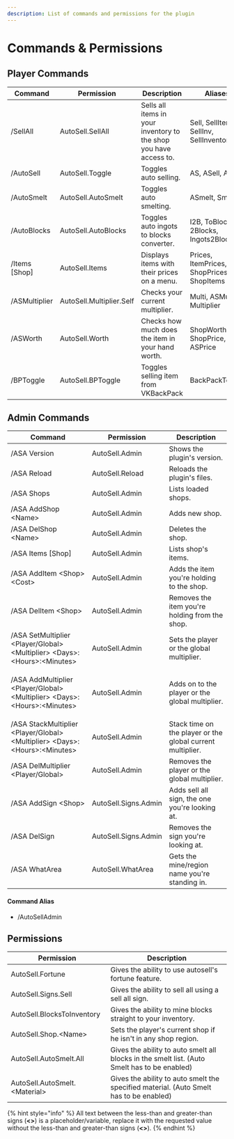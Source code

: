 ```yaml
---
description: List of commands and permissions for the plugin
---
```


# Commands & Permissions

## Player Commands

| Command        | Permission               | Description                                                       | Aliases                                   |
| -------------- | ------------------------ | ----------------------------------------------------------------- | ----------------------------------------- |
| /SellAll       | AutoSell.SellAll         | Sells all items in your inventory to the shop you have access to. | Sell, SellItems, SellInv, SellInventory   |
| /AutoSell      | AutoSell.Toggle          | Toggles auto selling.                                             | AS, ASell, AutoS                          |
| /AutoSmelt     | AutoSell.AutoSmelt       | Toggles auto smelting.                                            | ASmelt, Smelt                             |
| /AutoBlocks    | AutoSell.AutoBlocks      | Toggles auto ingots to blocks converter.                          | I2B, ToBlocks, 2Blocks, Ingots2Blocks     |
| /Items \[Shop] | AutoSell.Items           | Displays items with their prices on a menu.                       | Prices, ItemPrices, ShopPrices, ShopItems |
| /ASMultiplier  | AutoSell.Multiplier.Self | Checks your current multiplier.                                   | Multi, ASMulti, Multiplier                |
| /ASWorth       | AutoSell.Worth           | Checks how much does the item in your hand worth.                 | ShopWorth, ShopPrice, ASPrice             |
| /BPToggle      | AutoSell.BPToggle        | Toggles selling item from VKBackPack                              | BackPackToggle                            |

## Admin Commands

| Command                                                                                                      | Permission           | Description                                                |
| ------------------------------------------------------------------------------------------------------------ | -------------------- | ---------------------------------------------------------- |
| /ASA Version                                                                                                 | AutoSell.Admin       | Shows the plugin's version.                                |
| /ASA Reload                                                                                                  | AutoSell.Reload      | Reloads the plugin's files.                                |
| /ASA Shops                                                                                                   | AutoSell.Admin       | Lists loaded shops.                                        |
| /ASA AddShop \<Name>                                                                                         | AutoSell.Admin       | Adds new shop.                                             |
| /ASA DelShop \<Name>                                                                                         | AutoSell.Admin       | Deletes the shop.                                          |
| /ASA Items \[Shop]                                                                                           | AutoSell.Admin       | Lists shop's items.                                        |
| /ASA AddItem \<Shop> \<Cost>                                                                                 | AutoSell.Admin       | Adds the item you're holding to the shop.                  |
| /ASA DelItem \<Shop>                                                                                         | AutoSell.Admin       | Removes the item you're holding from the shop.             |
| /ASA SetMultiplier \<Player/Global> \<Multiplier> \<Days>:\<Hours>:\<Minutes>                                | AutoSell.Admin       | Sets the player or the global multiplier.                  |
| <p>/ASA AddMultiplier <br>&#x3C;Player/Global> &#x3C;Multiplier> &#x3C;Days>:&#x3C;Hours>:&#x3C;Minutes></p> | AutoSell.Admin       | Adds on to the player or the global multiplier.            |
| /ASA StackMultiplier \<Player/Global> \<Multiplier> \<Days>:\<Hours>:\<Minutes>                              | AutoSell.Admin       | Stack time on the player or the global current multiplier. |
| /ASA DelMultiplier \<Player/Global>                                                                          | AutoSell.Admin       | Removes the player or the global multiplier.               |
| /ASA AddSign \<Shop>                                                                                         | AutoSell.Signs.Admin | Adds sell all sign, the one you're looking at.             |
| /ASA DelSign                                                                                                 | AutoSell.Signs.Admin | Removes the sign you're looking at.                        |
| /ASA WhatArea                                                                                                | AutoSell.WhatArea    | Gets the mine/region name you're standing in.              |

#### Command Alias

* /AutoSellAdmin

## Permissions

| Permission                     | Description                                                                                  |
| ------------------------------ | -------------------------------------------------------------------------------------------- |
| AutoSell.Fortune               | Gives the ability to use autosell's fortune feature.                                         |
| AutoSell.Signs.Sell            | Gives the ability to sell all using a sell all sign.                                         |
| AutoSell.BlocksToInventory     | Gives the ability to mine blocks straight to your inventory.                                 |
| AutoSell.Shop.\<Name>          | Sets the player's current shop if he isn't in any shop region.                               |
| AutoSell.AutoSmelt.All         | Gives the ability to auto smelt all blocks in the smelt list. (Auto Smelt has to be enabled) |
| AutoSell.AutoSmelt.\<Material> | Gives the ability to auto smelt the specified material. (Auto Smelt has to be enabled)       |

{% hint style="info" %}
All text between the less-than and greater-than signs (**<>**) is a placeholder/variable, replace it with the requested value without the less-than and greater-than signs (**<>**).
{% endhint %}
